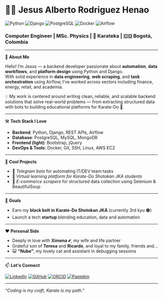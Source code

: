 # 👨‍💻 Jesus Alberto Rodriguez Henao

![Python](https://img.shields.io/badge/Python-3776AB?style=flat&logo=python&logoColor=white)
![Django](https://img.shields.io/badge/Django-092E20?style=flat&logo=django&logoColor=white)
![PostgreSQL](https://img.shields.io/badge/PostgreSQL-316192?style=flat&logo=postgresql&logoColor=white)
![Docker](https://img.shields.io/badge/Docker-2496ED?style=flat&logo=docker&logoColor=white)
![Airflow](https://img.shields.io/badge/Apache_Airflow-017CEE?style=flat&logo=apacheairflow&logoColor=white)

### Computer Engineer | MSc. Physics | 🥋 Karateka | 🇨🇴 Bogotá, Colombia

---

🎯 **About Me**

Hello! I’m Jesus — a backend developer passionate about **automation**, **data workflows**, and **platform design** using Python and Django.  
With solid experience in **data engineering**, **web scraping**, and **task orchestration** using Airflow, I’ve worked across sectors including finance, energy, retail, and academia.

💡 My work is centered around writing clean, reliable, and scalable backend solutions that solve real-world problems — from extracting structured data with bots to building educational platforms for Karate-Do 🥋.

---

🛠 **Tech Stack I Love**
- **Backend**: Python, Django, REST APIs, Airflow
- **Database**: PostgreSQL, MySQL, MongoDB
- **Frontend (light)**: Bootstrap, jQuery
- **DevOps & Tools**: Docker, Git, SSH, Linux, AWS EC2

---

🚀 **Cool Projects**
<!-- - 📦 *cie-utils*: My own Python library published on [PyPI](https://pypi.org/project/cie-utils/) for image processing based on CIELAB color space.-->
- 🤖 *Telegram bots* for automating IT/DEV team tasks  
- 🥋 *Virtual learning platform for Karate-Do Shotokan JKA students*  
- 🛒 *E-commerce scrapers* for structured data collection using Selenium & BeautifulSoup  

---

🎯 **Goals**
- Earn my **black belt in Karate-Do Shotokan JKA** (currently 3rd kyu 🟤)  
- Launch a tech **startup** blending education, data and automation  

---

❤️ **Personal Side**
- Deeply in love with **Ximena** 💕, my wife and life partner  
- Grateful son of **Teresa** and **Ricardo**, and loyal to my family, friends and...  
- 😺 **“Nube”**, my lovely cat and assistant in debugging sessions  

---

📫 **Let's Connect**

[![LinkedIn](https://img.shields.io/badge/LinkedIn-jarh1992-blue?logo=linkedin)](https://linkedin.com/in/jarh1992)
[![GitHub](https://img.shields.io/badge/GitHub-jarh1992-181717?logo=github)](https://github.com/jarh1992)
[![ORCID](https://img.shields.io/badge/ORCID-0000--0002--0615--2465-a6ce39?logo=orcid&logoColor=white)](https://orcid.org/0000-0002-0615-2465)
[![Pastebin](https://img.shields.io/badge/Pastebin-31ph4n70m-yellow?logo=pastebin)](https://pastebin.com/u/31ph4n70m)

---

_“Coding is my craft, Karate is my path.”_

